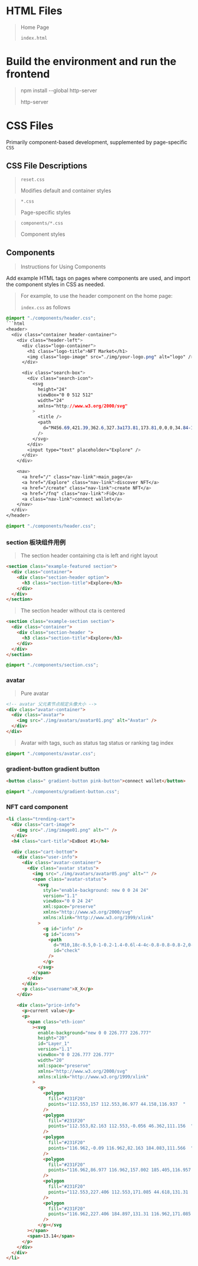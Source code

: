 # HTML Files

> Home Page
>
> `index.html`

# Build the environment and run the frontend
> npm install --global http-server
> 
> http-server

# CSS Files

Primarily component-based development, supplemented by page-specific `CSS`

## CSS File Descriptions

> `reset.css`
>
> Modifies default and container styles

> `*.css`
>
> Page-specific styles

> `components/*.css`
>
> Component styles

## Components

> Instructions for Using Components

Add example HTML tags on pages where components are used, and import the component styles in CSS as needed.

> For example, to use the header component on the home page:
>
> `index.css` as follows

```css
@import "./components/header.css";
```html
<header>
  <div class="container header-container">
    <div class="header-left">
      <div class="logo-container">
        <h1 class="logo-title">NFT Market</h1>
        <img class="logo-image" src="./img/your-logo.png" alt="logo" />
      </div>

      <div class="search-box">
        <div class="search-icon">
          <svg
            height="24"
            viewBox="0 0 512 512"
            width="24"
            xmlns="http://www.w3.org/2000/svg"
          >
            <title />
            <path
              d="M456.69,421.39,362.6,327.3a173.81,173.81,0,0,0,34.84-104.58C397.44,126.38,319.06,48,222.72,48S48,126.38,48,222.72s78.38,174.72,174.72,174.72A173.81,173.81,0,0,0,327.3,362.6l94.09,94.09a25,25,0,0,0,35.3-35.3ZM97.92,222.72a124.8,124.8,0,1,1,124.8,124.8A124.95,124.95,0,0,1,97.92,222.72Z"
            />
          </svg>
        </div>
        <input type="text" placeholder="Explore" />
      </div>
    </div>

    <nav>
      <a href="/" class="nav-link">main_page</a>
      <a href="/Explore" class="nav-link">discover NFT</a>
      <a href="/create" class="nav-link">create NFT</a>
      <a href="/fnq" class="nav-link">F&Q</a>
      <a class="nav-link">connect wallet</a>
    </nav>
  </div>
</header>
```

```css
@import "./components/header.css";
```

### section 板块组件用例

> The section header containing cta is left and right layout

```html
<section class="example-featured section">
  <div class="container">
    <div class="section-header option">
      <h3 class="section-title">Explore</h3>
    </div>
  </div>
</section>
```

> The section header without cta is centered

```html
<section class="example-section section">
  <div class="container">
    <div class="section-header ">
      <h3 class="section-title">Explore</h3>
    </div>
  </div>
</section>
```

```css
@import "./components/section.css";
```

### avatar

> Pure avatar

```html
<!-- avatar 父元素节点规定头像大小 -->
<div class="avatar-container">
  <div class="avatar">
    <img src="./img/avatars/avatar01.png" alt="Avatar" />
  </div>
</div>
```

> Avatar with tags, such as status tag status or ranking tag index

```css
@import "./components/avatar.css";
```

### gradient-button gradient button

```html
<button class=" gradient-button pink-button">connect wallet</button>
```

```css
@import "./components/gradient-button.css";
```

### NFT card component

```html
<li class="trending-cart">
  <div class="cart-image">
    <img src="./img/image01.png" alt="" />
  </div>
  <h4 class="cart-title">ExBoot #1</h4>

  <div class="cart-bottom">
    <div class="user-info">
      <div class="avatar-container">
        <div class="avatar status">
          <img src="./img/avatars/avatar05.png" alt="" />
          <span class="avatar-status">
            <svg
              style="enable-background: new 0 0 24 24"
              version="1.1"
              viewBox="0 0 24 24"
              xml:space="preserve"
              xmlns="http://www.w3.org/2000/svg"
              xmlns:xlink="http://www.w3.org/1999/xlink"
            >
              <g id="info" />
              <g id="icons">
                <path
                  d="M10,18c-0.5,0-1-0.2-1.4-0.6l-4-4c-0.8-0.8-0.8-2,0-2.8c0.8-0.8,2.1-0.8,2.8,0l2.6,2.6l6.6-6.6   c0.8-0.8,2-0.8,2.8,0c0.8,0.8,0.8,2,0,2.8l-8,8C11,17.8,10.5,18,10,18z"
                  id="check"
                />
              </g>
            </svg>
          </span>
        </div>
      </div>
      <p class="username">X_X</p>
    </div>

    <div class="price-info">
      <p>current value</p>
      <p>
        <span class="eth-icon"
          ><svg
            enable-background="new 0 0 226.777 226.777"
            height="20"
            id="Layer_1"
            version="1.1"
            viewBox="0 0 226.777 226.777"
            width="20"
            xml:space="preserve"
            xmlns="http://www.w3.org/2000/svg"
            xmlns:xlink="http://www.w3.org/1999/xlink"
          >
            <g>
              <polygon
                fill="#231F20"
                points="112.553,157 112.553,86.977 44.158,116.937  "
              />
              <polygon
                fill="#231F20"
                points="112.553,82.163 112.553,-0.056 46.362,111.156  "
              />
              <polygon
                fill="#231F20"
                points="116.962,-0.09 116.962,82.163 184.083,111.566  "
              />
              <polygon
                fill="#231F20"
                points="116.962,86.977 116.962,157.002 185.405,116.957  "
              />
              <polygon
                fill="#231F20"
                points="112.553,227.406 112.553,171.085 44.618,131.31  "
              />
              <polygon
                fill="#231F20"
                points="116.962,227.406 184.897,131.31 116.962,171.085  "
              />
            </g></svg
        ></span>
        <span>13.14</span>
      </p>
    </div>
  </div>
</li>
```
